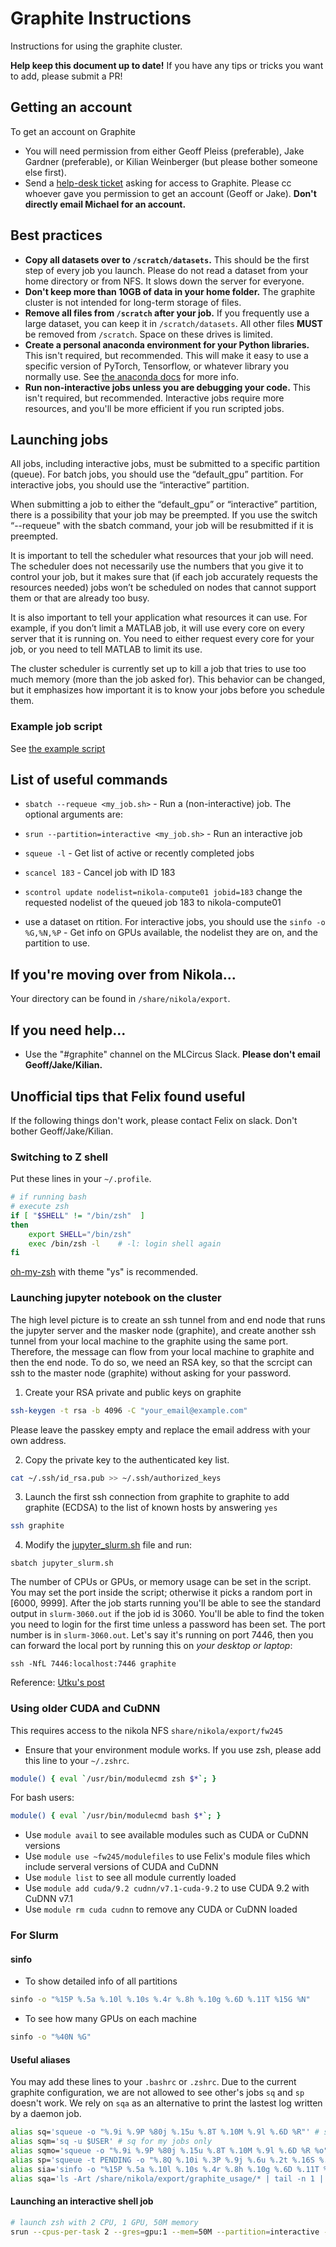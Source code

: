 # Graphite Instructions
Instructions for using the graphite cluster.

**Help keep this document up to date!** If you have any tips or tricks you want to add, please submit a PR!

## Getting an account
To get an account on Graphite
- You will need permission from either Geoff Pleiss (preferable), Jake Gardner (preferable), or Kilian Weinberger (but please bother someone else first).
- Send a [help-desk ticket](https://it.cornell.edu/coecis) asking for access to Graphite.
  Please cc whoever gave you permission to get an account (Geoff or Jake).
  **Don't directly email Michael for an account.**

## Best practices
- **Copy all datasets over to `/scratch/datasets`.**
  This should be the first step of every job you launch.
  Please do not read a dataset from your home directory or from NFS.
  It slows down the server for everyone.
- **Don't keep more than 10GB of data in your home folder.** 
  The graphite cluster is not intended for long-term storage of files.
- **Remove all files from `/scratch` after your job.** 
  If you frequently use a large dataset, you can keep it in `/scratch/datasets`.
  All other files **MUST** be removed from `/scratch`.
  Space on these drives is limited.
- **Create a personal anaconda environment for your Python libraries.** 
  This isn't required, but recommended.
  This will make it easy to use a specific version of PyTorch, Tensorflow, or whatever library you normally use.
  See [the anaconda docs](https://conda.io/docs/user-guide/tasks/manage-environments.html) for more info.
- **Run non-interactive jobs unless you are debugging your code.** 
  This isn't required, but recommended.
  Interactive jobs require more resources, and you'll be more efficient if you run scripted jobs.

## Launching jobs
All jobs, including interactive jobs, must be submitted to a specific partition (queue). For batch jobs, you should use the “default_gpu” partition.
For interactive jobs, you should use the “interactive” partition.

When submitting a job to either the “default_gpu” or “interactive” partition, there is a possibility that your job may be preempted.
If you use the switch “--requeue" with the sbatch command, your job will be resubmitted if it is preempted.

It is important to tell the scheduler what resources that your job will need.
The scheduler does not necessarily use the numbers that you give it to control your job, but it makes sure that (if each job accurately requests the resources needed) jobs won’t be scheduled on nodes that cannot support them or that are already too busy.

It is also important to tell your application what resources it can use.
For example, if you don’t limit a MATLAB job, it will use every core on every server that it is running on.
You need to either request every core for your job, or you need to tell MATLAB to limit its use.

The cluster scheduler is currently set up to kill a job that tries to use too much memory (more than the job asked for).
This behavior can be changed, but it emphasizes how important it is to know your jobs before you schedule them.

### Example job script
See [the example script](./example_script.sh)
 
## List of useful commands
- `sbatch --requeue <my_job.sh>` - Run a (non-interactive) job. The optional arguments are:

- `srun --partition=interactive <my_job.sh>` - Run an interactive job
- `squeue -l` - Get list of active or recently completed jobs
- `scancel 183` - Cancel job with ID 183
- `scontrol update nodelist=nikola-compute01 jobid=183` change the requested nodelist of the queued job 183 to nikola-compute01
- use a dataset on rtition. For interactive jobs, you should use the `sinfo -o %G,%N,%P` - Get info on GPUs available, the nodelist they are on, and the partition to use.

## If you're moving over from Nikola...
Your directory can be found in `/share/nikola/export`.

## If you need help...
- Use the "#graphite" channel on the MLCircus Slack. **Please don't email Geoff/Jake/Kilian.**


## Unofficial tips that Felix found useful
If the following things don't work, please contact Felix on slack. Don't bother Geoff/Jake/Kilian.

### Switching to Z shell
Put these lines in your `~/.profile`.
```sh
# if running bash
# execute zsh
if [ "$SHELL" != "/bin/zsh"  ]
then
    export SHELL="/bin/zsh"
    exec /bin/zsh -l    # -l: login shell again
fi
```
[oh-my-zsh](https://github.com/robbyrussell/oh-my-zsh) with theme "ys" is recommended.

### Launching jupyter notebook on the cluster
The high level picture is to create an ssh tunnel from and end node that runs the jupyter server and the masker node (graphite), and create another ssh tunnel from your local machine to the graphite using the same port. Therefore, the message can flow from your local machine to graphite and then the end node.
To do so, we need an RSA key, so that the scrcipt can ssh to the master node (graphite) without asking for your password.

1. Create your RSA private and public keys on graphite
```sh
ssh-keygen -t rsa -b 4096 -C "your_email@example.com"
```
Please leave the passkey empty and replace the email address with your own address.

2. Copy the private key to the authenticated key list.
```sh
cat ~/.ssh/id_rsa.pub >> ~/.ssh/authorized_keys
```

3. Launch the first ssh connection from graphite to graphite to add graphite (ECDSA) to the list of known hosts by answering `yes`
```sh
ssh graphite 
```

4. Modify the [jupyter\_slurm.sh](./jupyter_slurm.sh) file and run:
```
sbatch jupyter_slurm.sh

```
The number of CPUs or GPUs, or memory usage can be set in the script.
You may set the port inside the script; otherwise it picks a random port in [6000, 9999].
After the job starts running you'll be able to see the standard output in `slurm-3060.out` if the job id is 3060. You'll be able to find the token you need to login for the first time unless a password has been set.
The port number is in `slurm-3060.out`. Let's say it's running on port 7446, then you can forward the local port by running this on *your desktop or laptop*:
```
ssh -NfL 7446:localhost:7446 graphite
```

Reference: [Utku's post](https://evcu.github.io/notes/port-forwarding/)

### Using older CUDA and CuDNN
This requires access to the nikola NFS `share/nikola/export/fw245`
- Ensure that your environment module works. If you use zsh, please add this line to your `~/.zshrc`.
```sh
module() { eval `/usr/bin/modulecmd zsh $*`; }
```
For bash users:
```sh
module() { eval `/usr/bin/modulecmd bash $*`; }
```
- Use `module avail` to see available modules such as CUDA or CuDNN versions
- Use `module use ~fw245/modulefiles` to use Felix's module files which include serveral versions of CUDA and CuDNN
- Use `module list` to see all module currently loaded
- Use `module add cuda/9.2 cudnn/v7.1-cuda-9.2` to use CUDA 9.2 with CuDNN v7.1 
- Use `module rm cuda cudnn` to remove any CUDA or CuDNN loaded

### For Slurm
#### sinfo
- To show detailed info of all partitions
```sh
sinfo -o "%15P %.5a %.10l %.10s %.4r %.8h %.10g %.6D %.11T %15G %N"
```
- To see how many GPUs on each machine
```sh
sinfo -o "%40N %G"
```

#### Useful aliases
You may add these lines to your `.bashrc` or `.zshrc`.
Due to the current graphite configuration, we are not allowed to see other's jobs `sq` and `sp` doesn't work. 
We rely on `sqa` as an alternative to print the lastest log written by a daemon job.
```sh
alias sq='squeue -o "%.9i %.9P %80j %.15u %.8T %.10M %.9l %.6D %R"' # squeue with some addition info
alias sqm='sq -u $USER' # sq for my jobs only
alias sqmo='squeue -o "%.9i %.9P %80j %.15u %.8T %.10M %.9l %.6D %R %o" -u $USER' # sqm + showing the command as well
alias sp='squeue -t PENDING -o "%.8Q %.10i %.3P %.9j %.6u %.2t %.16S %.10M %.10l %.5D %.12b %.2c %.4m %R" -S -t,-p,i | less -N ' # show all pending jobs
alias sia='sinfo -o "%15P %.5a %.10l %.10s %.4r %.8h %.10g %.6D %.11T %15G %N"'
alias sqa='ls -Art /share/nikola/export/graphite_usage/* | tail -n 1 | xargs cat'
```

#### Launching an interactive shell job
```sh
# launch zsh with 2 CPU, 1 GPU, 50M memory
srun --cpus-per-task 2 --gres=gpu:1 --mem=50M --partition=interactive --pty zsh
```
